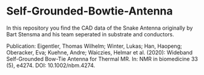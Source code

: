 # Self-Grounded-Bowtie-Antenna

In this repository you find the CAD data of the Snake Antenna originally by Bart Stensma and his team seperated in substrate and conductors.

Publication: Eigentler, Thomas Wilhelm; Winter, Lukas; Han, Haopeng; Oberacker, Eva; Kuehne, Andre; Waiczies, Helmar et al. (2020): Wideband Self-Grounded Bow-Tie Antenna for Thermal MR. In: NMR in biomedicine 33 (5), e4274. DOI: 10.1002/nbm.4274.
